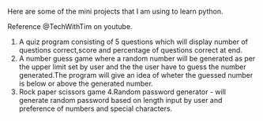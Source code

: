 Here are some of the mini projects that I am using to learn python.

Reference @TechWithTim on youtube.


1. A quiz program consisting of 5 questions which will display number of questions correct,score and percentage of questions correct at end.
2. A number guess game where a random number will be generated as per the upper limit set by user and the the user have to guess  the number generated.The program will give an idea of wheter the guessed number is below or above the generated number.
3. Rock paper scissors game 
4.Random password generator - will generate random password based on length input by user and preference of numbers and special characters.
